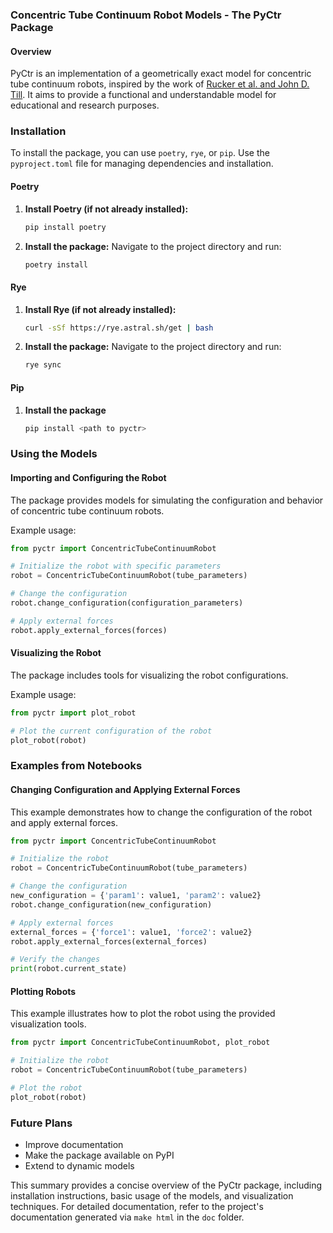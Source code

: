 ### Concentric Tube Continuum Robot Models - The PyCtr Package

#### Overview
PyCtr is an implementation of a geometrically exact model for concentric tube continuum robots, inspired by the work of [Rucker et al. and John D. Till](https://github.com/JohnDTill/ContinuumRobotExamples). It aims to provide a functional and understandable model for educational and research purposes.

### Installation
To install the package, you can use `poetry`, `rye`, or `pip`. Use the `pyproject.toml` file for managing dependencies and installation.

#### Poetry
1. **Install Poetry (if not already installed):**
   ```bash
   pip install poetry
   ```

2. **Install the package:**
   Navigate to the project directory and run:
   ```bash
   poetry install
   ```
#### Rye
1. **Install Rye (if not already installed):**
   ```bash
   curl -sSf https://rye.astral.sh/get | bash
   ```

2. **Install the package:**
   Navigate to the project directory and run:
   ```bash
   rye sync
   ```
#### Pip
1. **Install the package**
   ```bash
   pip install <path to pyctr>
   ```

### Using the Models

#### Importing and Configuring the Robot
The package provides models for simulating the configuration and behavior of concentric tube continuum robots.

Example usage:
```python
from pyctr import ConcentricTubeContinuumRobot

# Initialize the robot with specific parameters
robot = ConcentricTubeContinuumRobot(tube_parameters)

# Change the configuration
robot.change_configuration(configuration_parameters)

# Apply external forces
robot.apply_external_forces(forces)
```

#### Visualizing the Robot
The package includes tools for visualizing the robot configurations.

Example usage:
```python
from pyctr import plot_robot

# Plot the current configuration of the robot
plot_robot(robot)
```

### Examples from Notebooks

#### Changing Configuration and Applying External Forces
This example demonstrates how to change the configuration of the robot and apply external forces.

```python
from pyctr import ConcentricTubeContinuumRobot

# Initialize the robot
robot = ConcentricTubeContinuumRobot(tube_parameters)

# Change the configuration
new_configuration = {'param1': value1, 'param2': value2}
robot.change_configuration(new_configuration)

# Apply external forces
external_forces = {'force1': value1, 'force2': value2}
robot.apply_external_forces(external_forces)

# Verify the changes
print(robot.current_state)
```

#### Plotting Robots
This example illustrates how to plot the robot using the provided visualization tools.

```python
from pyctr import ConcentricTubeContinuumRobot, plot_robot

# Initialize the robot
robot = ConcentricTubeContinuumRobot(tube_parameters)

# Plot the robot
plot_robot(robot)
```

### Future Plans
- Improve documentation
- Make the package available on PyPI
- Extend to dynamic models

This summary provides a concise overview of the PyCtr package, including installation instructions, basic usage of the models, and visualization techniques. For detailed documentation, refer to the project's documentation generated via `make html` in the `doc` folder.
